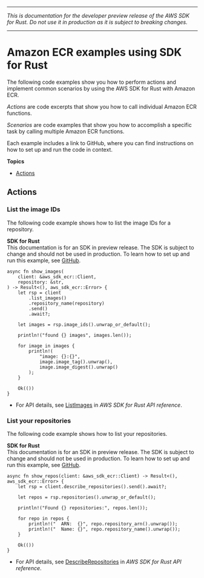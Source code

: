 --------

 *This is documentation for the developer preview release of the AWS SDK for Rust\. Do not use it in production as it is subject to breaking changes\.* 

--------

# Amazon ECR examples using SDK for Rust<a name="rust_ecr_code_examples"></a>

The following code examples show you how to perform actions and implement common scenarios by using the AWS SDK for Rust with Amazon ECR\.

*Actions* are code excerpts that show you how to call individual Amazon ECR functions\.

*Scenarios* are code examples that show you how to accomplish a specific task by calling multiple Amazon ECR functions\.

Each example includes a link to GitHub, where you can find instructions on how to set up and run the code in context\.

**Topics**
+ [Actions](#w14aac14b9c31c13)

## Actions<a name="w14aac14b9c31c13"></a>

### List the image IDs<a name="ecr_ListImages_rust_topic"></a>

The following code example shows how to list the image IDs for a repository\.

**SDK for Rust**  
This documentation is for an SDK in preview release\. The SDK is subject to change and should not be used in production\.
 To learn how to set up and run this example, see [GitHub](https://github.com/awsdocs/aws-doc-sdk-examples/tree/main/rust_dev_preview/ecr#code-examples)\. 
  

```
async fn show_images(
    client: &aws_sdk_ecr::Client,
    repository: &str,
) -> Result<(), aws_sdk_ecr::Error> {
    let rsp = client
        .list_images()
        .repository_name(repository)
        .send()
        .await?;

    let images = rsp.image_ids().unwrap_or_default();

    println!("found {} images", images.len());

    for image in images {
        println!(
            "image: {}:{}",
            image.image_tag().unwrap(),
            image.image_digest().unwrap()
        );
    }

    Ok(())
}
```
+  For API details, see [ListImages](https://docs.rs/releases/search?query=aws-sdk) in *AWS SDK for Rust API reference*\. 

### List your repositories<a name="ecr_DescribeRepositories_rust_topic"></a>

The following code example shows how to list your repositories\.

**SDK for Rust**  
This documentation is for an SDK in preview release\. The SDK is subject to change and should not be used in production\.
 To learn how to set up and run this example, see [GitHub](https://github.com/awsdocs/aws-doc-sdk-examples/tree/main/rust_dev_preview/ecr#code-examples)\. 
  

```
async fn show_repos(client: &aws_sdk_ecr::Client) -> Result<(), aws_sdk_ecr::Error> {
    let rsp = client.describe_repositories().send().await?;

    let repos = rsp.repositories().unwrap_or_default();

    println!("Found {} repositories:", repos.len());

    for repo in repos {
        println!("  ARN:  {}", repo.repository_arn().unwrap());
        println!("  Name: {}", repo.repository_name().unwrap());
    }

    Ok(())
}
```
+  For API details, see [DescribeRepositories](https://docs.rs/releases/search?query=aws-sdk) in *AWS SDK for Rust API reference*\. 